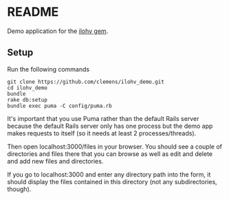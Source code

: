 # README

Demo application for the [ilohv gem](http://github.com/clemens/ilohv).

## Setup

Run the following commands

```
git clone https://github.com/clemens/ilohv_demo.git
cd ilohv_demo
bundle
rake db:setup
bundle exec puma -C config/puma.rb
```

It's important that you use Puma rather than the default Rails server because the default Rails server only has one process but the demo app makes requests to itself (so it needs at least 2 processes/threads).

Then open localhost:3000/files in your browser. You should see a couple of directories and files there that you can browse as well as edit and delete and add new files and directories.

If you go to localhost:3000 and enter any directory path into the form, it should display the files contained in this directory (not any subdirectories, though).
